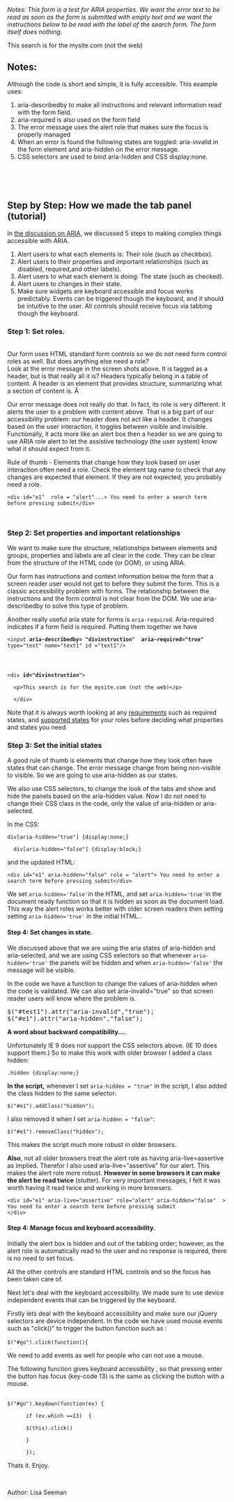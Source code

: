 <p>&nbsp;</p>
<p><em>Notes: This form is a test for ARIA properties. We want the error text to be read as soon as the form is submitted with empty text and we want the instructions below to be read with the label of the search form. The form itself does nothing. </em></p>
<div id="divinstruction">
  <p>This search is for the mysite.com (not the web)</p>

  </div>
  </div>
<h2>Notes:</h2>
Although the code is short and simple, it is fully accessible. This example uses:
<ol>
  <li>aria-describedby to make all instructions and relevant information read with the form field.</li>
  <li> aria-required is also used on the  form field</li>
  <li>The error message uses the alert role that makes sure the focus is properly managed </li>
  <li>When an error is found the following  states are toggled: aria-invalid in the form element and aria-hidden on the error message. </li>
  <li>CSS selectors are used to bind aria-hidden and CSS display:none.</li>
  </ol>
  <p>&nbsp;</p>
  <p>&nbsp;</p>
  <h2>Step by Step: How we made the tab panel (tutorial)</h2>
  <p>In <a href="http://www.deque.com/learn-aria-step-1-understanding-roles-states-relationships-focus">the  discussion on ARIA</a>, we discussed 5 steps to making complex things  accessible with ARIA. <br />
  </p>
  <ol>
    <li> Alert users to  what each elements is: Their role (such as checkbox).</li>
    <li> Alert users to  their properties and important relationships (such as disabled, required,and  other labels).</li>
    <li> Alert users to  what each element is doing: The state (such as checked).</li>
    <li> Alert users to  changes in their state.</li>
    <li> Make sure widgets  are keyboard accessible and focus works predictably. Events can be triggered  though the keyboard, and it should be intuitive to the user. All controls  should receive focus via tabbing though the keyboard.</li>
  </ol>
  <h3>Step 1: Set roles. </h3>
  <p><br>
Our form uses HTML standard form controls so we do not need  form control roles as well. But does anything else need a role? <br>
Look at the error message in the screen shots above. It is  tagged as a header, but is that really all it is? 
Headers typically belong in a table of content. A header is  an element that provides structure, summarizing what a section of content is. Â </p>
  <p>  Our error message does not really do that. In fact, its role  is very different. It alerts the user to a problem with content above. That is  a big part of our accessibility problem: our header does not act like a header.  It changes based on the user interaction, it toggles between visible and invisible.  Functionally, it acts more like an alert box then a header so we are going to use ARIA role alert to let the assistive technology (the user system) know what it should expect from  it. </p>
  <p>Rule of thumb - Elements that change how they look based on  user interaction often need a role. Check the element tag name to check that any changes are expected that element. If they are not expected, you probably need a role.  </p>
  <p><code>&lt;div id=&quot;e1&quot;  role = &quot;alert&quot;...&gt; You need to enter a search term before pressing submit&lt;/div&gt;<br/>
  </code></p>
  <h3>Step 2: Set  properties and important relationships</h3>
  <p>We want to make sure the structure, relationships between elements and groups, properties and labels are all clear in the code. They can be clear from the structure of the HTML code (or DOM), or  using ARIA.</p>
  <p>Our form has instructions and context information below the form that   a screen reader user would not get to before they submit the form. This   is a classic accessibility problem with forms. The relationship between the instructions and the form control is not clear from the DOM. We use aria-describedby to solve this type of problem.</p>
  <p>Another really useful aria state for forms is <code>aria-required</code>. Aria-required indicates if a form field is required. Putting them together we have</p>
  <code>&lt;input <strong>aria-describedby= &quot;divinstruction&quot;</strong>  <strong>aria-required=&quot;true&quot;</strong> type=&quot;text&quot; name=&quot;text1&quot; id =&quot;text1&quot;/&gt;</p>
  <p>&lt;div <strong>id=&quot;divinstruction&quot;</strong>&gt;<br>
  &lt;p&gt;This search is for the mysite.com (not the web)&lt;/p&gt;<br>
  &lt;/div&gt;</code>
  <p>Note that it is always worth looking at any <a href="http://accessibility.athena-ict.com/aria/aria-required.shtml">requirements</a> such as required states, and <a href="http://accessibility.athena-ict.com/aria/ARIA-quick-reference.shtml"> supported states</a> for your roles before deciding what properties and states you need. </p>
  <h3>Step 3: Set the initial states</h3>
  <p>A good rule of thumb is elements that change how they look often have  states that can change. The error message change from being  non-visible to visible. So we are going to use  aria-hidden  as our states.</p>
  <p>We also use CSS selectors, to change the look of the tabs and show and hide the panels based on the aria-hidden value. Now I do not need to change their CSS class in the code, only the value of aria-hidden or aria-selected.</p>
  <p>In the CSS:</p>
  <p><code>div[aria-hidden=&quot;true&quot;] {display:none;}<br>
  div[aria-hidden=&quot;false&quot;] {display:block;}</code><br>
  </p>
  <p>and the updated HTML:</p>
  <p><code>&lt;div id=&quot;e1&quot; aria-hidden=&quot;false&quot; role = &quot;alert&quot;&gt; You need to enter a search term before pressing submit&lt;/div&gt;</code></p>
  <p>We set <code>aria-hidden='false'</code>in the HTML, and set <code>aria-hidden='true'</code>in the document ready function so that it is hidden as soon as the document load. This way the alert roles works better with older screen readers then setting setting <code>aria-hidden='true'</code> in the initial HTML.. </p>
  <h4>Step 4: Set changes in state.</h4>
  <p>We discussed above that we are using the aria states of aria-hidden and aria-selected, and we are using CSS selectors so that whenever <code>aria-hidden='true'</code> the panels will be hidden and when <code>aria-hidden='false'</code> the message will be visible. </p>
  <p>In the code we have a  function to  change the values of aria-hidden when the code is validated. We can also set aria-invalid=&quot;true&quot; so that screen reader users will know where the problem is. </p>
  <pre id="line36">$(&quot;#test1&quot;).attr(&quot;aria-invalid&quot;,&quot;true&quot;);<br>$(&quot;#e1&quot;).attr(&quot;aria-hidden&quot;,&quot;false&quot;);</pre>
  <p><strong>A word about backward compatibility....</strong></p>
  <p>Unfortunately IE 9  does not support the CSS selectors  above. (IE 10 does support them.) So to make this work with older browser I added a class hidden:</p>
<p><code>.hidden {display:none;}</code></p>
  <p><strong>In the script,</strong> whenever I set <code>aria-hidden = &quot;true&quot;</code> in the script, I also added the class hidden to the same selector:</p>
  <p><code>$(&quot;#e1&quot;).addClass(&quot;hidden&quot;);</code></p>
  <p>I also removed it when I set <code>aria-hidden = &quot;false&quot;</code>:</p>
<p><code>$(&quot;#e1&quot;).removeClass(&quot;hidden&quot;);</code><br />
  </p>
  <p>This makes the script much more robust in older browsers.</p>
  <p><strong>Also</strong>, not all older browsers treat the alert role as having aria-live=assertive as implied. Therefor I also used aria-live=&quot;assertive&quot; for our alert. This makes the alert role more robust. <strong>However in some browsers it can make the alert be read twice</strong> (stutter). For very important messages, I felt it was worth having it read twice and working in more browsers.</p>
  <p><code>&lt;div id=&quot;e1&quot; aria-live=&quot;assertive&quot; role=&quot;alert&quot; aria-hidden=&quot;false&quot;  &gt; You need to enter a search term before pressing submit<br/>&lt;/div&gt;</code></p>
<h4>Step 4: Manage focus and keyboard accessibility.</h4>
<p>Initially the alert box is hidden and out of the tabbing  order; however, as the alert role is automatically read to the user and no response  is required, there is no need to set focus.</p>
  <p>All the other controls are standard HTML controls and so the  focus  has been taken care of.<br>
  </p>
  <p>Next  let's deal with the keyboard accessibility. We made sure to use device independent events that can be triggered by the keyboard.</p>
  <p>Firstly  lets deal with the keyboard accessibility and make sure our jQuery selectors are device independent. In the code we have used mouse events such as &quot;click()&quot; to trigger the button function  such as : </p>
  <p><code>$(&quot;#go&quot;).click(function()</code>{</p>
  <p>We need to add events as well for people who can not use a mouse. </p>
  <p>The following function gives keyboard accessibility , so that pressing enter the button has focus (key-code 13) is the same as clicking the button with a mouse. </p>
  <p><br />
    <code>$(&quot;#go&quot;).keydown(function(ev) {<br />
      if (ev.which ==13)  {<br />
      $(this).click()<br />
      }<br />
      });</code></p>
  <p>Thats it. Enjoy.</p>
  <p>&nbsp;</p>
  <p>Author: Lisa Seeman</p>


